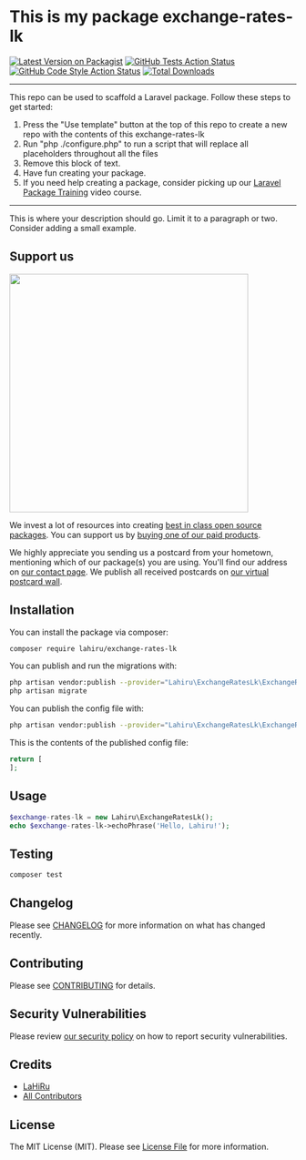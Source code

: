 # This is my package exchange-rates-lk

[![Latest Version on Packagist](https://img.shields.io/packagist/v/lahiru/exchange-rates-lk.svg?style=flat-square)](https://packagist.org/packages/lahiru/exchange-rates-lk)
[![GitHub Tests Action Status](https://img.shields.io/github/workflow/status/lahiru/exchange-rates-lk/run-tests?label=tests)](https://github.com/lahiru/exchange-rates-lk/actions?query=workflow%3Arun-tests+branch%3Amain)
[![GitHub Code Style Action Status](https://img.shields.io/github/workflow/status/lahiru/exchange-rates-lk/Check%20&%20fix%20styling?label=code%20style)](https://github.com/lahiru/exchange-rates-lk/actions?query=workflow%3A"Check+%26+fix+styling"+branch%3Amain)
[![Total Downloads](https://img.shields.io/packagist/dt/lahiru/exchange-rates-lk.svg?style=flat-square)](https://packagist.org/packages/lahiru/exchange-rates-lk)

---
This repo can be used to scaffold a Laravel package. Follow these steps to get started:

1. Press the "Use template" button at the top of this repo to create a new repo with the contents of this exchange-rates-lk
2. Run "php ./configure.php" to run a script that will replace all placeholders throughout all the files
3. Remove this block of text.
4. Have fun creating your package.
5. If you need help creating a package, consider picking up our <a href="https://laravelpackage.training">Laravel Package Training</a> video course.
---

This is where your description should go. Limit it to a paragraph or two. Consider adding a small example.

## Support us

[<img src="https://github-ads.s3.eu-central-1.amazonaws.com/exchange-rates-lk.jpg?t=1" width="419px" />](https://spatie.be/github-ad-click/exchange-rates-lk)

We invest a lot of resources into creating [best in class open source packages](https://spatie.be/open-source). You can support us by [buying one of our paid products](https://spatie.be/open-source/support-us).

We highly appreciate you sending us a postcard from your hometown, mentioning which of our package(s) you are using. You'll find our address on [our contact page](https://spatie.be/about-us). We publish all received postcards on [our virtual postcard wall](https://spatie.be/open-source/postcards).

## Installation

You can install the package via composer:

```bash
composer require lahiru/exchange-rates-lk
```

You can publish and run the migrations with:

```bash
php artisan vendor:publish --provider="Lahiru\ExchangeRatesLk\ExchangeRatesLkServiceProvider" --tag="exchange-rates-lk-migrations"
php artisan migrate
```

You can publish the config file with:
```bash
php artisan vendor:publish --provider="Lahiru\ExchangeRatesLk\ExchangeRatesLkServiceProvider" --tag="exchange-rates-lk-config"
```

This is the contents of the published config file:

```php
return [
];
```

## Usage

```php
$exchange-rates-lk = new Lahiru\ExchangeRatesLk();
echo $exchange-rates-lk->echoPhrase('Hello, Lahiru!');
```

## Testing

```bash
composer test
```

## Changelog

Please see [CHANGELOG](CHANGELOG.md) for more information on what has changed recently.

## Contributing

Please see [CONTRIBUTING](.github/CONTRIBUTING.md) for details.

## Security Vulnerabilities

Please review [our security policy](../../security/policy) on how to report security vulnerabilities.

## Credits

- [LaHiRu](https://github.com/lahirulhr)
- [All Contributors](../../contributors)

## License

The MIT License (MIT). Please see [License File](LICENSE.md) for more information.
